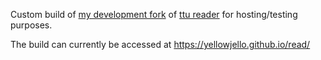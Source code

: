 Custom build of [my development fork](https://github.com/yellowjello/ebook-reader) of [ttu reader](https://github.com/ttu-ttu/ebook-reader) for hosting/testing purposes.

The build can currently be accessed at https://yellowjello.github.io/read/
